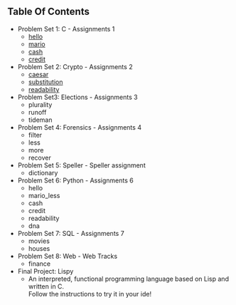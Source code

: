 ## Table Of Contents
- Problem Set 1: C - Assignments 1
    - <a href = "https://github.com/Halston1031/Algorithm/tree/main/CS50's%20Introduction%20to%20Computer%20Science/Problem%20Set/Problem%20Set%201/Hello">hello</a>
    - <a href = "https://github.com/Halston1031/Algorithm/tree/main/CS50's%20Introduction%20to%20Computer%20Science/Problem%20Set/Problem%20Set%201/Mario"> mario</a>
    - <a href = "https://github.com/Halston1031/Algorithm/tree/main/CS50's%20Introduction%20to%20Computer%20Science/Problem%20Set/Problem%20Set%201/Cash">cash</a>
    - <a href = "https://github.com/Halston1031/Algorithm/tree/main/CS50's%20Introduction%20to%20Computer%20Science/Problem%20Set/Problem%20Set%201/Credit">credit</a>
- Problem Set 2: Crypto - Assignments 2
    - <a href = "https://github.com/Halston1031/Algorithm/tree/main/CS50's%20Introduction%20to%20Computer%20Science/Problem%20Set/Problem%20Set%202/Caesar">caesar</a>
    - <a href = "https://github.com/Halston1031/Algorithm/tree/main/CS50's%20Introduction%20to%20Computer%20Science/Problem%20Set/Problem%20Set%202/Substitution">substitution</a>
    - <a href = "https://github.com/Halston1031/Algorithm/tree/main/CS50's%20Introduction%20to%20Computer%20Science/Problem%20Set/Problem%20Set%202/Readability">readability</a>
- Problem Set3: Elections - Assignments 3
    - plurality
    - runoff
    - tideman
- Problem Set 4: Forensics - Assignments 4
    - filter
    - less
    - more
    - recover
- Problem Set 5: Speller - Speller assignment
    - dictionary
- Problem Set 6: Python - Assignments 6
    - hello
    - mario_less
    - cash
    - credit
    - readability
    - dna
- Problem Set 7: SQL - Assignments 7
    - movies
    - houses
- Problem Set 8: Web - Web Tracks
    - finance
- Final Project: Lispy
    - An interpreted, functional programming language based on Lisp and written in C. <br/> Follow the instructions to try it in your ide!
